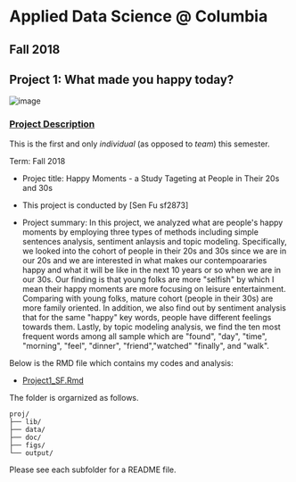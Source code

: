 # Applied Data Science @ Columbia
## Fall 2018
## Project 1: What made you happy today?

![image](figs/title.jpeg)

### [Project Description](doc/)
This is the first and only *individual* (as opposed to *team*) this semester. 

Term: Fall 2018

+ Projec title: Happy Moments - a Study Tageting at People in Their 20s and 30s
+ This project is conducted by [Sen Fu sf2873]

+ Project summary: 
In this project, we analyzed what are people's happy moments by employing three types of methods including simple sentences analysis, sentiment anlaysis and topic modeling. Specifically, we looked into the cohort of people in their 20s and 30s since we are in our 20s and we are interested in what makes our contempoararies happy and what it will be like in the next 10 years or so when we are in our 30s. Our finding is that young folks are more "selfish" by which I mean their happy moments are more focusing on leisure entertainment. Comparing with young folks, mature cohort (people in their 30s) are more family oriented. In addition, we also find out by sentiment analysis that for the same "happy" key words, people have different feelings towards them. Lastly, by topic modeling analysis, we find the ten most frequent words among all sample which are "found", "day", "time", "morning", "feel", "dinner", "friend","watched" "finally", and "walk".

Below is the RMD file which contains my codes and analysis:
+ [Project1_SF.Rmd](doc/)

The folder is orgarnized as follows.

```
proj/
├── lib/
├── data/
├── doc/
├── figs/
└── output/
```

Please see each subfolder for a README file.
